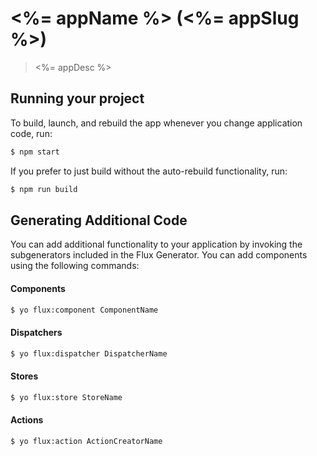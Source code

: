 
# <%= appName %> (<%= appSlug %>)

> <%= appDesc %>

## Running your project

To build, launch, and rebuild the app whenever you change application code, run:

```bash
$ npm start
```

If you prefer to just build without the auto-rebuild functionality, run:

```bash
$ npm run build
```


## Generating Additional Code

You can add additional functionality to your application by invoking the subgenerators included in the Flux Generator. You can add components using the following commands:

#### Components
```bash
$ yo flux:component ComponentName
```

#### Dispatchers
```bash
$ yo flux:dispatcher DispatcherName
```

#### Stores
```bash
$ yo flux:store StoreName
```

#### Actions
```bash
$ yo flux:action ActionCreatorName
```
